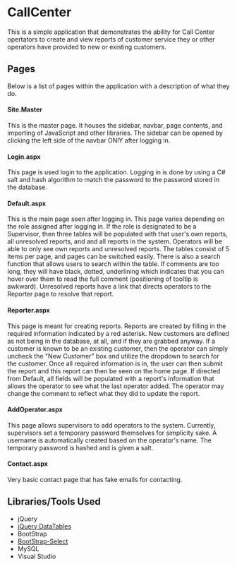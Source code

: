 # CallCenter
This is a simple application that demonstrates the ability for Call Center opertators to create and view reports of customer service they or other operators have provided to new or existing customers.

## Pages
Below is a list of pages within the application with a description of what they do.

#### Site.Master
This is the master page. It houses the sidebar, navbar, page contents, and importing of JavaScript and other libraries. The sidebar can be opened by clicking the left side of the navbar ONlY after logging in.

#### Login.aspx
This page is used login to the application. Logging in is done by using a C# salt and hash algorithm to match the password to the password stored in the database.

#### Default.aspx
This is the main page seen after logging in. This page varies depending on the role assigned after logging in. If the role is designated to be a Supervisor, then three tables will be populated with that user's own reports, all unresolved reports, and and all reports in the system. Operators will be able to only see own reports and unresolved reports. The tables consist of 5 items per page, and pages can be switched easily. There is also a search function that allows users to search within the table. If comments are too long, they will have black, dotted, underlining which indicates that you can hover over them to read the full comment (positioning of tooltip is awkward). Unresolved reports have a link that directs operators to the Reporter page to resolve that report.

#### Reporter.aspx
This page is meant for creating reports. Reports are created by filling in the required information indicated by a red asterisk. New customers are defined as not being in the database, at all, and if they are grabbed anyway. If a customer is known to be an existing customer, then the operator can simply uncheck the "New Customer" box and utilize the dropdown to search for the customer. Once all required information is in, the user can then submit the report and this report can then be seen on the home page. If directed from Default, all fields will be populated with a report's information that allows the operator to see what the last operator added. The operator may change the comment to reflect what they did to update the report.

#### AddOperator.aspx
This page allows supervisors to add operators to the system. Currently, supervisors set a temporary password themselves for simplicity sake. A username is automatically created based on the operator's name. The temporary password is hashed and is given a salt.

#### Contact.aspx
Very basic contact page that has fake emails for contacting.

## Libraries/Tools Used
- jQuery
- [jQuery DataTables](https://datatables.net/)
- BootStrap
- [BootStrap-Select](https://developer.snapappointments.com/bootstrap-select/)
- MySQL
- Visual Studio

